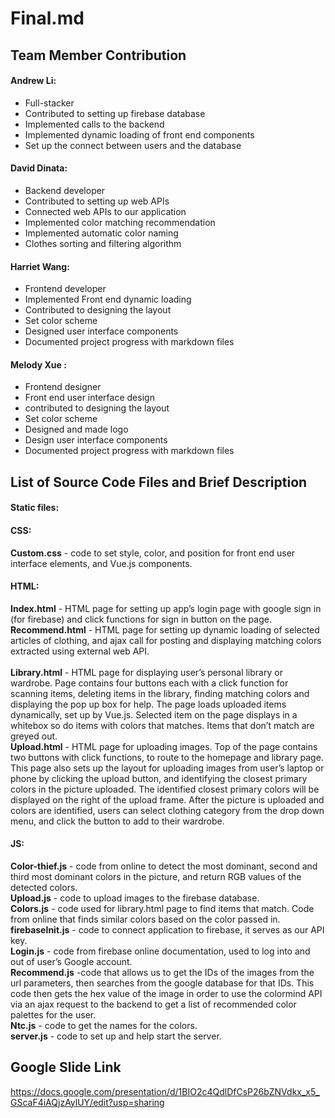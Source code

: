 # Final.md
## Team Member Contribution
#### Andrew Li: 
* Full-stacker
* Contributed to setting up firebase database
* Implemented calls to the backend
* Implemented dynamic loading of front end components
* Set up the connect between users and the database

#### David Dinata: 
* Backend developer
* Contributed to setting up web APIs 
* Connected web APIs to our application
* Implemented color matching recommendation 
* Implemented automatic color naming
* Clothes sorting and filtering algorithm

#### Harriet Wang: 
* Frontend developer
* Implemented Front end dynamic loading
* Contributed to designing the layout
* Set color scheme
* Designed user interface components 
* Documented project progress with markdown files

#### Melody Xue : 
* Frontend designer
* Front end user interface design
* contributed to designing the layout
* Set color scheme
* Designed and made logo
* Design user interface components
* Documented project progress with markdown files

## List of Source Code Files and Brief Description 
#### Static files: 
#### CSS: 
**Custom.css** - code to set style, color, and position for front end user interface elements, and Vue.js components. 
#### HTML: 
**Index.html** - HTML page for setting up app’s login page with google sign in (for firebase) and click functions for sign in button on the page.<br/>
**Recommend.html** - HTML page for setting up dynamic loading of selected articles of clothing, and ajax call for posting and displaying matching colors extracted using external web API.<br/> 	
**Library.html** - HTML page for displaying user’s personal library or wardrobe. Page contains four buttons each with a click function for scanning items, deleting items in the library, finding matching colors and displaying the pop up box for help. The page loads uploaded items dynamically, set up by Vue.js. Selected item on the page displays in a whitebox so do items with colors that matches. Items that don’t match are greyed out.<br/>
**Upload.html** - HTML page for uploading images. Top of the page contains two buttons with click functions, to route to the homepage and library page. This page also sets up the layout for uploading images from user’s laptop or phone by clicking the upload button, and identifying the closest primary colors in the picture uploaded. The identified closest primary colors will be displayed on the right of the upload frame. After the picture is uploaded and colors are identified, users can select clothing category from the drop down menu, and click the button to add to their wardrobe.<br/>
#### JS:
**Color-thief.js** - code from online to detect the most dominant, second and third most dominant colors in the picture, and return RGB values of the detected colors.<br/>
**Upload.js** - code to upload images to the firebase database.<br/>
**Colors.js** - code used for library.html page to find items that match. Code from online that finds similar colors based on the color passed in.<br/>
**firebaseInit.js** - code to connect application to firebase, it serves as our API key.<br/>
**Login.js** - code from firebase online documentation, used to log into and out of user’s Google account.<br/> 
**Recommend.js** -code that allows us to get the IDs of the images from the url parameters, then searches from the google database for that IDs. This code then gets the hex value of the image in order to use the colormind API via an ajax request to the backend to get a list of recommended color palettes for the user.<br/> 
**Ntc.js** - code to get the names for the colors.<br/>
**server.js** - code to set up and help start the server.<br/> 


## Google Slide Link
https://docs.google.com/presentation/d/1BIO2c4QdlDfCsP26bZNVdkx_x5_GScaF4iAQjzAylUY/edit?usp=sharing

